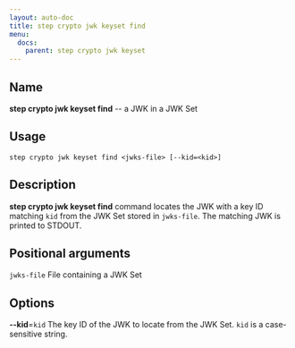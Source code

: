 ```yaml
---
layout: auto-doc
title: step crypto jwk keyset find
menu:
  docs:
    parent: step crypto jwk keyset
---
```


## Name
**step crypto jwk keyset find** -- a JWK in a JWK Set

## Usage

```raw
step crypto jwk keyset find <jwks-file> [--kid=<kid>]
```

## Description

**step crypto jwk keyset find** command locates the JWK with a key ID matching
`kid` from the JWK Set stored in `jwks-file`. The matching JWK is printed to
STDOUT.

## Positional arguments

`jwks-file`
File containing a JWK Set

## Options


**--kid**=`kid`
The key ID of the JWK to locate from the JWK Set. `kid` is a case-sensitive
string.

